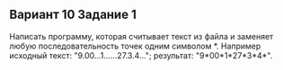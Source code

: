 <h2>Вариант 10 Задание 1</h2>
Написать программу, которая считывает текст из файла и заменяет любую последовательность точек одним символом *.
Например исходный текст: "9.00…1……27.3.4…"; результат: "9*00*1*27*3*4*".
